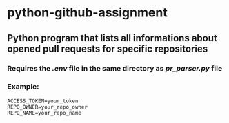 # python-github-assignment

## Python program that lists all informations about opened pull requests for specific repositories

### Requires the *.env* file in the same directory as *pr_parser.py* file

### Example:
```
ACCESS_TOKEN=your_token
REPO_OWNER=your_repo_owner
REPO_NAME=your_repo_name

```